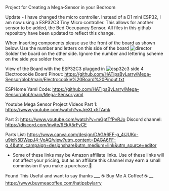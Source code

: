 Project for Creating a Mega-Sensor in your Bedroom

Update - I have changed the micro controller. Instead of a D1 mini ESP32, I am now using a ESP32C3 Tiny Micro controller. This allows for another sensor
         to be added, the Bed Occupancy Sensor. All files in this github repository have been updated to reflect this change.
         
When Inserting components please use the front of the board as shown below. Use the number and letters on this
side of the board
![director](https://github.com/HATipsByLarry/Mega-Sensor/assets/49766850/cdc74595-d361-417c-8904-cb6ef8ec3f4f)
Solder the board on the other side. Ignore the number and lettering scheme on the side you solder from.

View of the Board with the ESP32C3 plugged in
![esp32c3 side 4](https://github.com/HATipsByLarry/Mega-Sensor/assets/49766850/7a32d9ee-637a-4616-8717-9cdc748ab34a)
Electrocookie Board Pinout: https://github.com/HATipsByLarry/Mega-Sensor/blob/main/Electrocookie%20Board%20Pinout.txt

ESPHome Yaml Code: https://github.com/HATipsByLarry/Mega-Sensor/blob/main/Mega-Sensor.yaml

Youtube Mega Sensor Project Videos
Part 1: https://www.youtube.com/watch?v=JreXLx5TAmk

Part 2: https://www.youtube.com/watch?v=mGptTfPvRJo
Discord channel: https://discord.com/invite/9EkA5rFyCE

Parts List: https://www.canva.com/design/DAGA6FF-g_4/JUKo-u9jxN5DWepJ4-VoAQ/view?utm_content=DAGA6FF-g_4&utm_campaign=designshare&utm_medium=link&utm_source=editor
  * Some of these links may be Amazon affiliate links.  Use of these links will not affect your pricing, but as an affiliate this channel may earn a small commission if you make a purchase.💖

Found This Useful and want to say thanks
___ ☕ Buy Me A Coffee! ☕ __ 
https://www.buymeacoffee.com/hatipsbylarry
